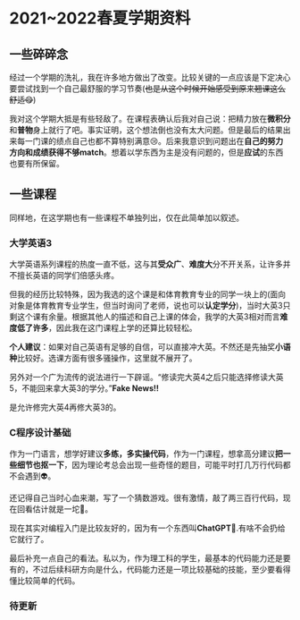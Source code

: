 # 2021~2022春夏学期资料

## 一些碎碎念

经过一个学期的洗礼，我在许多地方做出了改变。比较关键的一点应该是下定决心要尝试找到一个自己最舒服的学习节奏(~~也是从这个时候开始感受到原来翘课这么舒适😋~~)

我对这个学期大抵是有些轻敌了。在课程表确认后我对自己说：把精力放在**微积分**和**普物**身上就行了吧。事实证明，这个想法倒也没有太大问题。但是最后的结果出来每一门课的绩点自己也都不算特别满意😢。后来我意识到问题出在**自己的努力方向和成绩获得不够match**。想着以学东西为主是没有问题的，但是**应试**的东西也要有所保留。

## 一些课程

同样地，在这学期也有一些课程不单独列出，仅在此简单加以叙述。

### 大学英语3

大学英语系列课程的热度一直不低，这与其**受众广**、**难度大**分不开关系，让许多并不擅长英语的同学们倍感头疼。

但我的经历比较特殊，因为我选的这个课是和体育教育专业的同学一块上的(面向对象是体育教育专业学生，但当时询问了老师，说也可以**认定学分**)，当时大英3只剩这个课有余量。根据其他人的描述和自己上课的体会，我学的大英3相对而言**难度低了许多**，因此我在这门课程上学的还算比较轻松。

**个人建议**：如果对自己英语有足够的自信，可以直接冲大英。不然还是先抽奖**小语种**比较好。选课方面有很多骚操作，这里就不展开了。

另外对一个广为流传的说法进行一下辟谣。“修读完大英4之后只能选择修读大英5，不能回来拿大英3的学分。”**Fake News!!**

是允许修完大英4再修大英3的。

### C程序设计基础

作为一门语言，想学好建议**多练，多实操代码**，作为一门课程，想拿高分建议**把一些细节也抠一下**，因为理论考总会出现一些奇怪的题目，可能平时打几万行代码都不会遇到👽。

还记得自己当时心血来潮，写了一个猜数游戏。很有激情，敲了两三百行代码，现在回看估计就是一坨💩。

现在其实对编程入门是比较友好的，因为有一个东西叫**ChatGPT**🤖.有啥不会扔给它就行了。

最后补充一点自己的看法。私以为，作为理工科的学生，最基本的代码能力还是要有的，不过后续科研方向是什么，代码能力还是一项比较基础的技能，至少要看得懂比较简单的代码。

### 待更新
